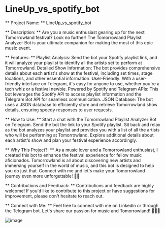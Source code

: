 # LineUp_vs_spotify_bot

** Project Name: **
LineUp_vs_spotify_bot
 
** Description: **
Are you a music enthusiast gearing up for the next Tomorrowland festival? Look no further! The Tomorrowland Playlist Analyzer Bot is your ultimate companion for making the most of this epic music event.

** Features: **
Playlist Analysis: Send the bot your Spotify playlist link, and it will analyze your playlist to identify all the artists set to perform at Tomorrowland.
Detailed Show Information: The bot provides comprehensive details about each artist's show at the festival, including set times, stage locations, and other essential information.
User-Friendly: With a user-friendly interface on Telegram, it's easy for anyone to use, whether you're a tech whiz or a festival newbie.
Powered by Spotify and Telegram APIs: This bot leverages the Spotify API to access playlist information and the Telegram Bot API for seamless communication.
JSON Database: The bot uses a JSON database to efficiently store and retrieve Tomorrowland show details, ensuring speedy responses to user requests.

** How to Use: ** 
Start a chat with the Tomorrowland Playlist Analyzer Bot on Telegram.
Send the bot the link to your Spotify playlist.
Sit back and relax as the bot analyzes your playlist and provides you with a list of all the artists who will be performing at Tomorrowland.
Explore additional details about each artist's show and plan your festival experience accordingly.

** Why This Project?: **
As a music lover and a Tomorrowland enthusiast, I created this bot to enhance the festival experience for fellow music aficionados. Tomorrowland is all about discovering new artists and immersing yourself in the world of music, and this bot is designed to help you do just that.
Connect with me and let's make your Tomorrowland journey even more unforgettable! 🎵🌟

** Contributions and Feedback: **
Contributions and feedback are highly welcome! If you'd like to contribute to this project or have suggestions for improvement, please don't hesitate to reach out.

** Connect with Me: **
Feel free to connect with me on LinkedIn or through the Telegram bot. Let's share our passion for music and Tomorrowland! 🚀🎪🎉

![image](https://github.com/talco318/LineUp_vs_spotify_bot/assets/12784722/e88fe15e-9f59-4dfe-aaba-76639438b5b0)

